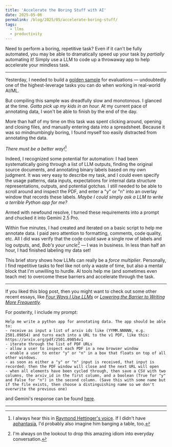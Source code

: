 ```yaml
---
title: 'Accelerate the Boring Stuff with AI'
date: 2025-05-06
permalink: /blog/2025/05/accelerate-boring-stuff/
tags:
  - llms
  - productivity
---
```


Need to perform a boring, repetitive task? Even if it can't be fully automated, you may be able to dramatically speed up your task by *partially* automating it! Simply use a LLM to code up a throwaway app to help accelerate your mindless task. 

---

Yesterday, I needed to build a [golden sample](https://jwuphysics.github.io/blog/2025/04/constructing-golden-sample/) for evaluations — undoubtedly one of the highest-leverage tasks you can do when working in real-world AI/ML.

But compiling this sample was dreadfully slow and monotonous. I glanced at the time. *Gotta pick up my kids in an hour.* At my current pace of annotating data, I won't be able to finish by the end of the day.

More than half of my time on this task was spent clicking around, opening and closing files, and manually entering data into a spreadsheet. Because it was so mindnumbingly boring, I found myself too easily distracted from annotating the data. 

*There must be a better way!*[^1]

Indeed, I recognized some potential for automation: I had been systematically going through a list of LLM outputs, finding the original source documents, and annotating binary labels based on my own judgment. It was very easy to describe my task, and I could even specify the usage patterns, data inputs, expectations for internal data structure representations, outputs, and potential gotchas. I still needed to be able to scroll around and inspect the PDF, and enter a "y" or "n" into an overlay window that records these labels. *Maybe I could simply ask a LLM to write a terrible Python app for me?*

Armed with newfound resolve, I turned these requirements into a prompt and chucked it into Gemini 2.5 Pro.

Within five minutes, I had created and iterated on a basic script to help me annotate data. I paid zero attention to formatting, comments, code quality, etc. All I did was verify that the code could save a single row of labels and log outputs, and, *Bob's your uncle*[^2] — I was in business. In less than half an hour, I had finished labeling my data set!

This brief story shows how LLMs can really be a *force multiplier*. Personally, I find repetitive tasks to feel like not only a waste of time, but also a mental block that I'm unwilling to hurdle. AI tools help me (and sometimes even teach me) to overcome these barriers and accelerate through the task. 

---

If you liked this blog post, then you might want to check out some other recent essays, like [*Four Ways I Use LLMs*](https://jwuphysics.github.io/blog/2025/04/four-ways-i-use-llms/) or [*Lowering the Barrier to Writing More Frequently*](https://jwuphysics.github.io/blog/2025/04/lowering-the-barrier-for-writing/).


For posterity, I include my prompt:
```
Help me write a python app for annotating data. The app should be able to:
- receive as input a list of arxiv ids like (YYMM.NNNNN, e.g. 2501.09854) and turns each into a URL to the v1 PDF, like this: https://arxiv.org/pdf/2501.09854v1
- iterate through the list of PDF URLs
- allow a user to inspect each PDF in a new browser window
- enable a user to enter "y" or "n" in a box that floats on top of all other windows.
- as soon as either a "y" or "n" input is received, that input is recorded; then the PDF window will close and the next URL will open
- when all elements have been cycled through, then save a CSV with two columns, the arxiv_id in the first column, and a boolean (True for "y" and False for "n") in the second column. (Save this with some name but if the file exists, then choose a distinguishing name so we don't overwrite the previous one)
```
and Gemini's response can be found [here](https://gist.github.com/jwuphysics/39d525ecbf357e9ca03b7cfd98695988).

---

[^1]: I always hear this in [Raymond Hettinger's voice](https://www.youtube.com/watch?v=wf-BqAjZb8M). If I didn't have [aphantasia](https://en.wikipedia.org/wiki/Aphantasia), I'd probably also imagine him banging a table, too.
[^2]: I'm always on the lookout to drop this amazing idiom into everyday conversation.

